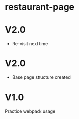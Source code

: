 # restaurant-page
<h1>V2.0</h1>
<ul>
<li> Re-visit next time
</li>
</ul>

<h1>V2.0</h1>
<ul>
<li> Base page structure created
</li>
</ul>

<h1>V1.0</h1>
Practice webpack usage